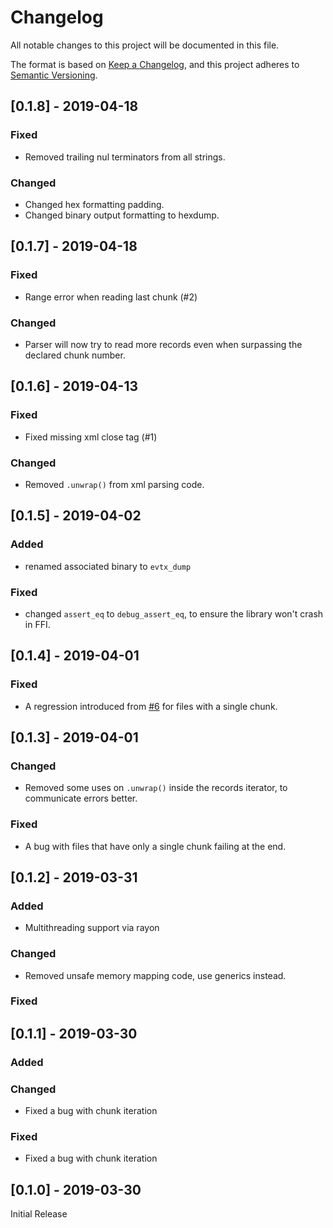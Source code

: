 # Changelog
All notable changes to this project will be documented in this file.

The format is based on [Keep a Changelog](https://keepachangelog.com/en/1.0.0/),
and this project adheres to [Semantic Versioning](https://semver.org/spec/v2.0.0.html).


## [0.1.8] - 2019-04-18

### Fixed
- Removed trailing nul terminators from all strings.  

### Changed
- Changed hex formatting padding.
- Changed binary output formatting to hexdump. 

## [0.1.7] - 2019-04-18

### Fixed
- Range error when reading last chunk (#2) 

### Changed
- Parser will now try to read more records even when surpassing the declared chunk number.


## [0.1.6] - 2019-04-13

### Fixed
- Fixed missing xml close tag (#1) 

### Changed
- Removed `.unwrap()` from xml parsing code.

## [0.1.5] - 2019-04-02

### Added
- renamed associated binary to `evtx_dump`

### Fixed
- changed `assert_eq` to `debug_assert_eq`, to ensure the library won't crash in FFI.

## [0.1.4] - 2019-04-01

### Fixed
- A regression introduced from [#6](https://github.com/omerbenamram/evtx/pull/6) for files with a single chunk.

## [0.1.3] - 2019-04-01

### Changed
- Removed some uses on `.unwrap()` inside the records iterator, to communicate errors better.

### Fixed
- A bug with files that have only a single chunk failing at the end.

## [0.1.2] - 2019-03-31

### Added
- Multithreading support via rayon
### Changed
- Removed unsafe memory mapping code, use generics instead.
### Fixed


## [0.1.1] - 2019-03-30

### Added

### Changed
- Fixed a bug with chunk iteration

### Fixed
- Fixed a bug with chunk iteration

## [0.1.0] - 2019-03-30
Initial Release






